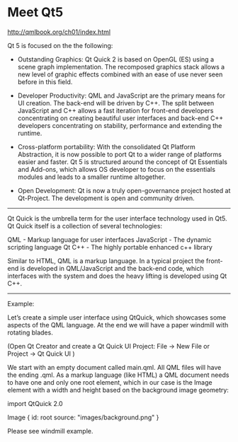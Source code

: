 
# Meet Qt5

http://qmlbook.org/ch01/index.html


Qt 5 is focused on the the following:

- Outstanding Graphics: Qt Quick 2 is based on OpenGL (ES) using a scene graph
implementation. The recomposed graphics stack allows a new level of graphic
effects combined with an ease of use never seen before in this field.

- Developer Productivity: QML and JavaScript are the primary means for UI
creation. The back-end will be driven by C++. The split between JavaScript and
C++ allows a fast iteration for front-end developers concentrating on creating
beautiful user interfaces and back-end C++ developers concentrating on
stability, performance and extending the runtime.

- Cross-platform portability: With the consolidated Qt Platform Abstraction, it
is now possible to port Qt to a wider range of platforms easier and faster. Qt 5
is structured around the concept of Qt Essentials and Add-ons, which allows OS
developer to focus on the essentials modules and leads to a smaller runtime
altogether.

- Open Development: Qt is now a truly open-governance project hosted at
Qt-Project. The development is open and community driven.

--------------------------------------------------------------------------------

Qt Quick is the umbrella term for the user interface technology used in Qt5. 
Qt Quick itself is a collection of several technologies:

QML - Markup language for user interfaces
JavaScript - The dynamic scripting language
Qt C++ - The highly portable enhanced c++ library

Similar to HTML, QML is a markup language. In a typical project the front-end
is developed in QML/JavaScript and the back-end code, which interfaces with the
system and does the heavy lifting is developed using Qt C++.

--------------------------------------------------------------------------------

Example:

Let’s create a simple user interface using QtQuick, which showcases some aspects
of the QML language. At the end we will have a paper windmill with rotating
blades.

(Open Qt Creator and create a Qt Quick UI Project:
 File -> New File or Project -> Qt Quick UI )

We start with an empty document called main.qml. All QML files will have the
ending .qml. As a markup language (like HTML) a QML document needs to have one
and only one root element, which in our case is the Image element with a width
and height based on the background image geometry:

<!-- code start -->
import QtQuick 2.0

Image {
    id: root
    source: "images/background.png"
}
<!-- code end -->

Please see windmill example.









